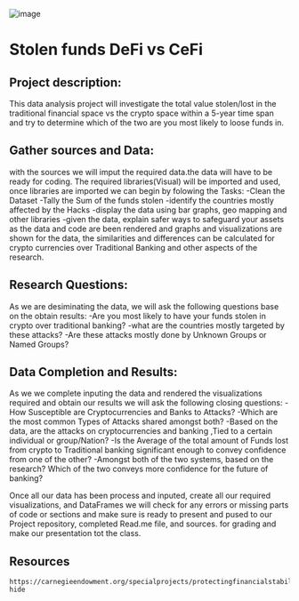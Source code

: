 ![image](https://user-images.githubusercontent.com/114365472/205804318-fe6b3a3f-acf4-49a3-8f86-fa3f8bbc0b05.png)



# Stolen funds DeFi vs CeFi


## Project description:
This data analysis project will investigate the total value stolen/lost in the traditional financial space vs the crypto space within a 5-year time span and try to determine which of the two are you most likely to loose funds in.
    
    
## Gather sources and Data:
with the sources we will imput the required data.the data will have to be ready for coding. The required libraries(Visual) will be imported and used, once libraries are imported we can begin by folowing the Tasks:
-Clean the Dataset
-Tally the Sum of the funds stolen
-identify the countries mostly affected by the Hacks
-display the data using bar graphs, geo mapping and other libraries
-given the data, explain safer ways to safeguard your assets
as the data and code are been rendered and graphs and visualizations are shown for the data, the similarities and differences can be calculated for crypto currencies over Traditional Banking and other aspects of the research.


## Research Questions:
As we are desiminating the data, we will ask the following questions base on the obtain results:
-Are you most likely to have your funds stolen in crypto over traditional banking?
-what are the countries mostly targeted by these attacks?
-Are these attacks mostly done by Unknown Groups or Named Groups?


## Data Completion and Results:
As we we complete inputing the data and rendered the visualizations required and obtain our results we will ask the following closing questions:
-How Susceptible are Cryptocurrencies and Banks to Attacks?
-Which are the most common Types of Attacks shared amongst both?
-Based on the data, are the attacks on cryptocurrencies and banking ,Tied to a certain 
individual or group/Nation?
-Is the Average of the total amount of Funds lost from crypto to Traditional banking 
significant enough to convey confidence from one of the other? 
-Amongst both of the two systems, based on the research? Which of the two conveys 
more confidence for the future of banking?

Once all our data has been process and inputed, create all our required visualizations, and DataFrames we will check for any errors or missing parts of code or sections and make sure is ready to present and pused to our Project repository, completed Read.me file, and sources. for grading and make our presentation tot the class.



## Resources
    https://carnegieendowment.org/specialprojects/protectingfinancialstability/timeline#click-hide
